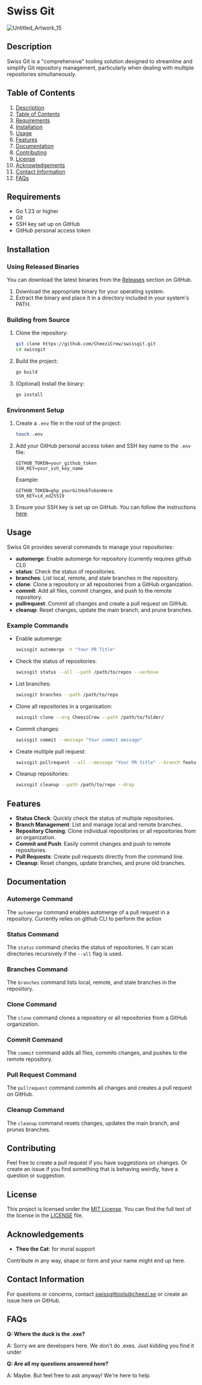 # Swiss Git

![Untitled_Artwork_15](https://github.com/CheeziCrew/Swissgit/assets/110965999/0edfe55f-38a2-4d06-9c39-5b60ff7f5441)

## Description

Swiss Git is a "comprehensive" tooling solution designed to streamline and simplify Git repository management, particularly when dealing with multiple repositories simultaneously.

## Table of Contents

1. [Description](#description)
2. [Table of Contents](#table-of-contents)
3. [Requirements](#requirements)
4. [Installation](#installation)
5. [Usage](#usage)
6. [Features](#features)
7. [Documentation](#documentation)
8. [Contributing](#contributing)
9. [License](#license)
10. [Acknowledgements](#acknowledgements)
11. [Contact Information](#contact-information)
12. [FAQs](#faqs)

## Requirements

- Go 1.23 or higher
- Git
- SSH key set up on GitHub
- GitHub personal access token

## Installation

### Using Released Binaries

You can download the latest binaries from the [Releases](https://github.com/CheeziCrew/swissgit/releases) section on GitHub.

1. Download the appropriate binary for your operating system.
2. Extract the binary and place it in a directory included in your system's PATH.

### Building from Source

1. Clone the repository:

   ```sh
   git clone https://github.com/CheeziCrew/swissgit.git
   cd swissgit
   ```

2. Build the project:

   ```sh
   go build
   ```

3. (Optional) Install the binary:
   ```sh
   go install
   ```

### Environment Setup

1. Create a `.env` file in the root of the project:

   ```sh
   touch .env
   ```

2. Add your GitHub personal access token and SSH key name to the `.env` file:

   ```env
   GITHUB_TOKEN=your_github_token
   SSH_KEY=your_ssh_key_name
   ```

   Example:

   ```env
   GITHUB_TOKEN=ghp_yourGitHubTokenHere
   SSH_KEY=id_ed25519
   ```

3. Ensure your SSH key is set up on GitHub. You can follow the instructions [here](https://docs.github.com/en/authentication/connecting-to-github-with-ssh).

## Usage

Swiss Git provides several commands to manage your repositories:

- **automerge**: Enable automerge for repository (currently requires github CLI)
- **status**: Check the status of repositories.
- **branches**: List local, remote, and stale branches in the repository.
- **clone**: Clone a repository or all repositories from a GitHub organization.
- **commit**: Add all files, commit changes, and push to the remote repository.
- **pullrequest**: Commit all changes and create a pull request on GitHub.
- **cleanup**: Reset changes, update the main branch, and prune branches.

### Example Commands

- Enable automerge:

  ```sh
  swissgit automerge -t "Your PR Title"
  ```

- Check the status of repositories:

  ```sh
  swissgit status --all --path /path/to/repos --verbose
  ```

- List branches:

  ```sh
  swissgit branches --path /path/to/repo
  ```

- Clone all repositories in a organisation:

  ```sh
  swissgit clone --org CheeziCrew --path /path/to/folder/
  ```

- Commit changes:

  ```sh
  swissgit commit --message "Your commit message"
  ```

- Create multiple pull request:

  ```sh
  swissgit pullrequest --all --message "Your PR title" --branch feature-branch
  ```

- Cleanup repositories:
  ```sh
  swissgit cleanup --path /path/to/repo --drop
  ```

## Features

- **Status Check**: Quickly check the status of multiple repositories.
- **Branch Management**: List and manage local and remote branches.
- **Repository Cloning**: Clone individual repositories or all repositories from an organization.
- **Commit and Push**: Easily commit changes and push to remote repositories.
- **Pull Requests**: Create pull requests directly from the command line.
- **Cleanup**: Reset changes, update branches, and prune old branches.

## Documentation

### Automerge Command
The `automerge` command enables automerge of a pull request in a repository. Currently relies on github CLI to perform the action

### Status Command

The `status` command checks the status of repositories. It can scan directories recursively if the `--all` flag is used.

### Branches Command

The `branches` command lists local, remote, and stale branches in the repository.

### Clone Command

The `clone` command clones a repository or all repositories from a GitHub organization.

### Commit Command

The `commit` command adds all files, commits changes, and pushes to the remote repository.

### Pull Request Command

The `pullrequest` command commits all changes and creates a pull request on GitHub.

### Cleanup Command

The `cleanup` command resets changes, updates the main branch, and prunes branches.

## Contributing

Feel free to create a pull request if you have suggestions on changes. Or create an issue if you find something that is behaving weirdly, have a question or suggestion.

## License

This project is licensed under the [MIT License](LICENSE). You can find the full text of the license in the [LICENSE](LICENSE) file.

## Acknowledgements

- **Theo the Cat**: for moral support

Contribute in any way, shape or form and your name might end up here.

## Contact Information

For questions or concerns, contact [swissgittools@cheezi.se](mailto:swissgittools@cheezi.se) or create an issue here on GitHub.

## FAQs

**Q: Where the duck is the .exe?**

A: Sorry we are developers here. We don't do .exes. Just kidding you find it under

**Q: Are all my questions answered here?**

A: Maybe. But feel free to ask anyway! We're here to help.
